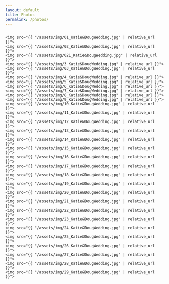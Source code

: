 ```yaml
---
layout: default
title: Photos
permalink: /photos/
---
```


<div class="row">
  <div class="column">

    <img src="{{ "/assets/img/01_Katie&DougWedding.jpg" | relative_url }}">
    <img src="{{ "/assets/img/02_Katie&DougWedding.jpg" | relative_url }}">
    <img src="{{ "/assets/img/021_Katie&DougWedding.jpg" | relative_url }}">
    <img src="{{ "/assets/img/3_Katie&DougWedding.jpg" | relative_url }}">
    <img src="{{ "/assets/img/03_Katie&DougWedding.jpg" | relative_url }}">
    <img src="{{ "/assets/img/4_Katie&DougWedding.jpg" | relative_url }}">
    <img src="{{ "/assets/img/5_Katie&DougWedding.jpg" | relative_url }}">
    <img src="{{ "/assets/img/6_Katie&DougWedding.jpg" | relative_url }}">
    <img src="{{ "/assets/img/7_Katie&DougWedding.jpg" | relative_url }}">
    <img src="{{ "/assets/img/8_Katie&DougWedding.jpg" | relative_url }}">
    <img src="{{ "/assets/img/9_Katie&DougWedding.jpg" | relative_url }}">
    <img src="{{ "/assets/img/10_Katie&DougWedding.jpg" | relative_url }}">
    <img src="{{ "/assets/img/11_Katie&DougWedding.jpg" | relative_url }}">
    <img src="{{ "/assets/img/12_Katie&DougWedding.jpg" | relative_url }}">
    <img src="{{ "/assets/img/13_Katie&DougWedding.jpg" | relative_url }}">
    <img src="{{ "/assets/img/14_Katie&DougWedding.jpg" | relative_url }}">
    <img src="{{ "/assets/img/15_Katie&DougWedding.jpg" | relative_url }}">
    <img src="{{ "/assets/img/16_Katie&DougWedding.jpg" | relative_url }}">
    <img src="{{ "/assets/img/17_Katie&DougWedding.jpg" | relative_url }}">
    <img src="{{ "/assets/img/18_Katie&DougWedding.jpg" | relative_url }}">
    <img src="{{ "/assets/img/19_Katie&DougWedding.jpg" | relative_url }}">
    <img src="{{ "/assets/img/20_Katie&DougWedding.jpg" | relative_url }}">
    <img src="{{ "/assets/img/21_Katie&DougWedding.jpg" | relative_url }}">
    <img src="{{ "/assets/img/22_Katie&DougWedding.jpg" | relative_url }}">
    <img src="{{ "/assets/img/23_Katie&DougWedding.jpg" | relative_url }}">
    <img src="{{ "/assets/img/24_Katie&DougWedding.jpg" | relative_url }}">
    <img src="{{ "/assets/img/25_Katie&DougWedding.jpg" | relative_url }}">
    <img src="{{ "/assets/img/26_Katie&DougWedding.jpg" | relative_url }}">
    <img src="{{ "/assets/img/27_Katie&DougWedding.jpg" | relative_url }}">
    <img src="{{ "/assets/img/28_Katie&DougWedding.jpg" | relative_url }}">
    <img src="{{ "/assets/img/29_Katie&DougWedding.jpg" | relative_url }}">

  </div>
</div>
